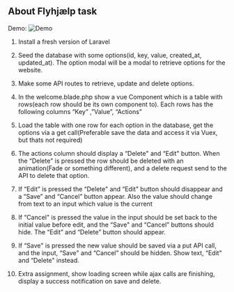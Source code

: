 ## About Flyhjælp task

Demo:
![Demo](https://github.com/TanvirAlam/Flyhjaelp/tree/master/public/img/demo.gif "Demo")

1.  Install a fresh version of Laravel
2.  Seed the database with some options(id, key, value, created_at, updated_at). The option modal will be a modal to retrieve options for the website.
3.  Make some API routes to retrieve, update and delete options.
4.  In the welcome.blade.php show a vue Component which is a table with rows(each row should be its own component to). Each rows has the following columns “Key” ,”Value”, “Actions”
5.  Load the table with one row for each option in the database, get the options via a get call(Preferable save the data and access it via Vuex, but thats not required)
6.  The actions column should display a “Delete" and “Edit" button. When the “Delete" is pressed the row should be deleted with an animation(Fade or something different), and a delete request send to the API to delete that option.
7.  If “Edit” is pressed the “Delete" and “Edit" button should disappear and a “Save” and “Cancel” button appear. Also the value should change from text to an input which value is the current
8.  If “Cancel" is pressed the value in the input should be set back to the initial value before edit, and the “Save" and “Cancel” buttons should hide. The “Edit” and “Delete” button should appear.
9.  If “Save" is pressed the new value should be saved via a put API call, and the input, “Save" and “Cancel” should be hidden. Show text, “Edit" and “Delete" instead.

10. Extra assignment, show loading screen while ajax calls are finishing, display a success notification on save and delete.
